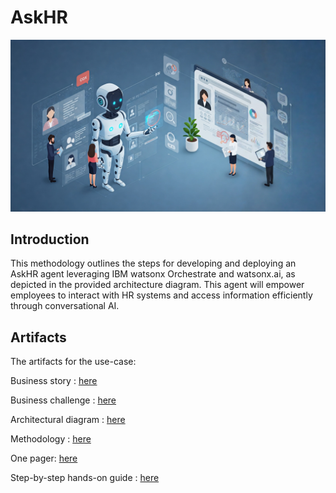 # AskHR
<img alt="AskHR" src="assets/hr_landscape.jpg">

## Introduction

This methodology outlines the steps for developing and deploying an AskHR agent leveraging IBM watsonx Orchestrate and watsonx.ai, as depicted in the provided architecture diagram. This agent will empower employees to interact with HR systems and access information efficiently through conversational AI.


## Artifacts

The artifacts for the use-case:

Business story : [here](assets/AskHR_business_story.md)

Business challenge : [here](assets/AskHR_business_challenge.md)

Architectural diagram : [here](assets/AskHR_architecture.md)

Methodology : [here](assets/AskHR_methodology.md)

One pager: [here](assets/AskHR_one_pager.md)

Step-by-step hands-on guide : [here](assets/hands-on-lab-askhr.md)

